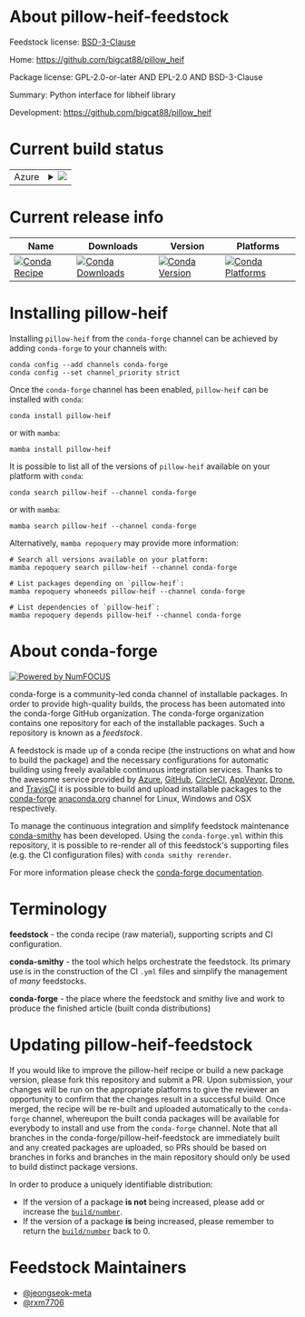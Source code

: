 About pillow-heif-feedstock
===========================

Feedstock license: [BSD-3-Clause](https://github.com/conda-forge/pillow-heif-feedstock/blob/main/LICENSE.txt)

Home: https://github.com/bigcat88/pillow_heif

Package license: GPL-2.0-or-later AND EPL-2.0 AND BSD-3-Clause

Summary: Python interface for libheif library

Development: https://github.com/bigcat88/pillow_heif

Current build status
====================


<table>
    
  <tr>
    <td>Azure</td>
    <td>
      <details>
        <summary>
          <a href="https://dev.azure.com/conda-forge/feedstock-builds/_build/latest?definitionId=24686&branchName=main">
            <img src="https://dev.azure.com/conda-forge/feedstock-builds/_apis/build/status/pillow-heif-feedstock?branchName=main">
          </a>
        </summary>
        <table>
          <thead><tr><th>Variant</th><th>Status</th></tr></thead>
          <tbody><tr>
              <td>linux_64_python3.10.____cpython</td>
              <td>
                <a href="https://dev.azure.com/conda-forge/feedstock-builds/_build/latest?definitionId=24686&branchName=main">
                  <img src="https://dev.azure.com/conda-forge/feedstock-builds/_apis/build/status/pillow-heif-feedstock?branchName=main&jobName=linux&configuration=linux%20linux_64_python3.10.____cpython" alt="variant">
                </a>
              </td>
            </tr><tr>
              <td>linux_64_python3.11.____cpython</td>
              <td>
                <a href="https://dev.azure.com/conda-forge/feedstock-builds/_build/latest?definitionId=24686&branchName=main">
                  <img src="https://dev.azure.com/conda-forge/feedstock-builds/_apis/build/status/pillow-heif-feedstock?branchName=main&jobName=linux&configuration=linux%20linux_64_python3.11.____cpython" alt="variant">
                </a>
              </td>
            </tr><tr>
              <td>linux_64_python3.12.____cpython</td>
              <td>
                <a href="https://dev.azure.com/conda-forge/feedstock-builds/_build/latest?definitionId=24686&branchName=main">
                  <img src="https://dev.azure.com/conda-forge/feedstock-builds/_apis/build/status/pillow-heif-feedstock?branchName=main&jobName=linux&configuration=linux%20linux_64_python3.12.____cpython" alt="variant">
                </a>
              </td>
            </tr><tr>
              <td>linux_64_python3.13.____cp313</td>
              <td>
                <a href="https://dev.azure.com/conda-forge/feedstock-builds/_build/latest?definitionId=24686&branchName=main">
                  <img src="https://dev.azure.com/conda-forge/feedstock-builds/_apis/build/status/pillow-heif-feedstock?branchName=main&jobName=linux&configuration=linux%20linux_64_python3.13.____cp313" alt="variant">
                </a>
              </td>
            </tr><tr>
              <td>linux_64_python3.9.____cpython</td>
              <td>
                <a href="https://dev.azure.com/conda-forge/feedstock-builds/_build/latest?definitionId=24686&branchName=main">
                  <img src="https://dev.azure.com/conda-forge/feedstock-builds/_apis/build/status/pillow-heif-feedstock?branchName=main&jobName=linux&configuration=linux%20linux_64_python3.9.____cpython" alt="variant">
                </a>
              </td>
            </tr><tr>
              <td>osx_64_python3.10.____cpython</td>
              <td>
                <a href="https://dev.azure.com/conda-forge/feedstock-builds/_build/latest?definitionId=24686&branchName=main">
                  <img src="https://dev.azure.com/conda-forge/feedstock-builds/_apis/build/status/pillow-heif-feedstock?branchName=main&jobName=osx&configuration=osx%20osx_64_python3.10.____cpython" alt="variant">
                </a>
              </td>
            </tr><tr>
              <td>osx_64_python3.11.____cpython</td>
              <td>
                <a href="https://dev.azure.com/conda-forge/feedstock-builds/_build/latest?definitionId=24686&branchName=main">
                  <img src="https://dev.azure.com/conda-forge/feedstock-builds/_apis/build/status/pillow-heif-feedstock?branchName=main&jobName=osx&configuration=osx%20osx_64_python3.11.____cpython" alt="variant">
                </a>
              </td>
            </tr><tr>
              <td>osx_64_python3.12.____cpython</td>
              <td>
                <a href="https://dev.azure.com/conda-forge/feedstock-builds/_build/latest?definitionId=24686&branchName=main">
                  <img src="https://dev.azure.com/conda-forge/feedstock-builds/_apis/build/status/pillow-heif-feedstock?branchName=main&jobName=osx&configuration=osx%20osx_64_python3.12.____cpython" alt="variant">
                </a>
              </td>
            </tr><tr>
              <td>osx_64_python3.13.____cp313</td>
              <td>
                <a href="https://dev.azure.com/conda-forge/feedstock-builds/_build/latest?definitionId=24686&branchName=main">
                  <img src="https://dev.azure.com/conda-forge/feedstock-builds/_apis/build/status/pillow-heif-feedstock?branchName=main&jobName=osx&configuration=osx%20osx_64_python3.13.____cp313" alt="variant">
                </a>
              </td>
            </tr><tr>
              <td>osx_64_python3.9.____cpython</td>
              <td>
                <a href="https://dev.azure.com/conda-forge/feedstock-builds/_build/latest?definitionId=24686&branchName=main">
                  <img src="https://dev.azure.com/conda-forge/feedstock-builds/_apis/build/status/pillow-heif-feedstock?branchName=main&jobName=osx&configuration=osx%20osx_64_python3.9.____cpython" alt="variant">
                </a>
              </td>
            </tr>
          </tbody>
        </table>
      </details>
    </td>
  </tr>
</table>

Current release info
====================

| Name | Downloads | Version | Platforms |
| --- | --- | --- | --- |
| [![Conda Recipe](https://img.shields.io/badge/recipe-pillow--heif-green.svg)](https://anaconda.org/conda-forge/pillow-heif) | [![Conda Downloads](https://img.shields.io/conda/dn/conda-forge/pillow-heif.svg)](https://anaconda.org/conda-forge/pillow-heif) | [![Conda Version](https://img.shields.io/conda/vn/conda-forge/pillow-heif.svg)](https://anaconda.org/conda-forge/pillow-heif) | [![Conda Platforms](https://img.shields.io/conda/pn/conda-forge/pillow-heif.svg)](https://anaconda.org/conda-forge/pillow-heif) |

Installing pillow-heif
======================

Installing `pillow-heif` from the `conda-forge` channel can be achieved by adding `conda-forge` to your channels with:

```
conda config --add channels conda-forge
conda config --set channel_priority strict
```

Once the `conda-forge` channel has been enabled, `pillow-heif` can be installed with `conda`:

```
conda install pillow-heif
```

or with `mamba`:

```
mamba install pillow-heif
```

It is possible to list all of the versions of `pillow-heif` available on your platform with `conda`:

```
conda search pillow-heif --channel conda-forge
```

or with `mamba`:

```
mamba search pillow-heif --channel conda-forge
```

Alternatively, `mamba repoquery` may provide more information:

```
# Search all versions available on your platform:
mamba repoquery search pillow-heif --channel conda-forge

# List packages depending on `pillow-heif`:
mamba repoquery whoneeds pillow-heif --channel conda-forge

# List dependencies of `pillow-heif`:
mamba repoquery depends pillow-heif --channel conda-forge
```


About conda-forge
=================

[![Powered by
NumFOCUS](https://img.shields.io/badge/powered%20by-NumFOCUS-orange.svg?style=flat&colorA=E1523D&colorB=007D8A)](https://numfocus.org)

conda-forge is a community-led conda channel of installable packages.
In order to provide high-quality builds, the process has been automated into the
conda-forge GitHub organization. The conda-forge organization contains one repository
for each of the installable packages. Such a repository is known as a *feedstock*.

A feedstock is made up of a conda recipe (the instructions on what and how to build
the package) and the necessary configurations for automatic building using freely
available continuous integration services. Thanks to the awesome service provided by
[Azure](https://azure.microsoft.com/en-us/services/devops/), [GitHub](https://github.com/),
[CircleCI](https://circleci.com/), [AppVeyor](https://www.appveyor.com/),
[Drone](https://cloud.drone.io/welcome), and [TravisCI](https://travis-ci.com/)
it is possible to build and upload installable packages to the
[conda-forge](https://anaconda.org/conda-forge) [anaconda.org](https://anaconda.org/)
channel for Linux, Windows and OSX respectively.

To manage the continuous integration and simplify feedstock maintenance
[conda-smithy](https://github.com/conda-forge/conda-smithy) has been developed.
Using the ``conda-forge.yml`` within this repository, it is possible to re-render all of
this feedstock's supporting files (e.g. the CI configuration files) with ``conda smithy rerender``.

For more information please check the [conda-forge documentation](https://conda-forge.org/docs/).

Terminology
===========

**feedstock** - the conda recipe (raw material), supporting scripts and CI configuration.

**conda-smithy** - the tool which helps orchestrate the feedstock.
                   Its primary use is in the construction of the CI ``.yml`` files
                   and simplify the management of *many* feedstocks.

**conda-forge** - the place where the feedstock and smithy live and work to
                  produce the finished article (built conda distributions)


Updating pillow-heif-feedstock
==============================

If you would like to improve the pillow-heif recipe or build a new
package version, please fork this repository and submit a PR. Upon submission,
your changes will be run on the appropriate platforms to give the reviewer an
opportunity to confirm that the changes result in a successful build. Once
merged, the recipe will be re-built and uploaded automatically to the
`conda-forge` channel, whereupon the built conda packages will be available for
everybody to install and use from the `conda-forge` channel.
Note that all branches in the conda-forge/pillow-heif-feedstock are
immediately built and any created packages are uploaded, so PRs should be based
on branches in forks and branches in the main repository should only be used to
build distinct package versions.

In order to produce a uniquely identifiable distribution:
 * If the version of a package **is not** being increased, please add or increase
   the [``build/number``](https://docs.conda.io/projects/conda-build/en/latest/resources/define-metadata.html#build-number-and-string).
 * If the version of a package **is** being increased, please remember to return
   the [``build/number``](https://docs.conda.io/projects/conda-build/en/latest/resources/define-metadata.html#build-number-and-string)
   back to 0.

Feedstock Maintainers
=====================

* [@jeongseok-meta](https://github.com/jeongseok-meta/)
* [@rxm7706](https://github.com/rxm7706/)


